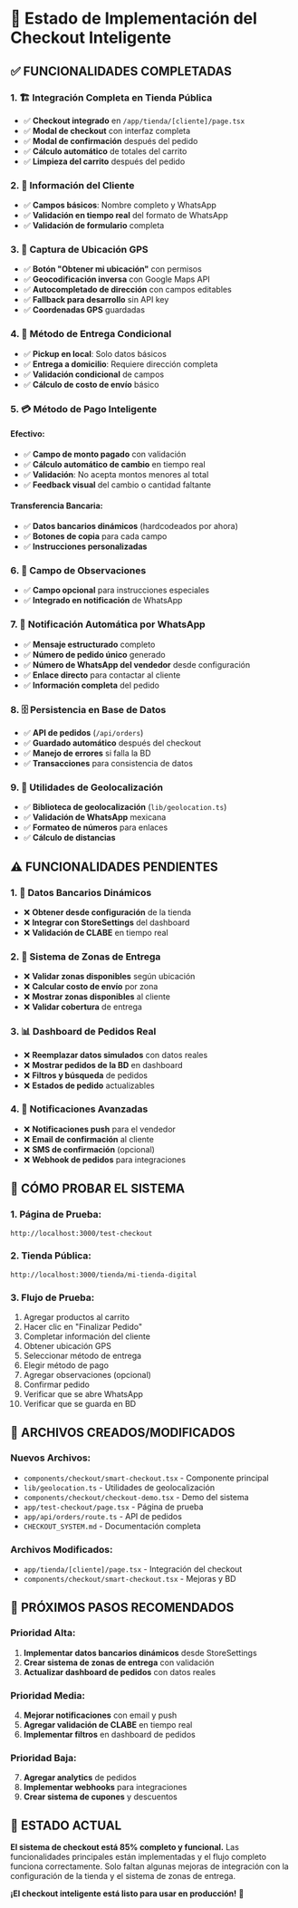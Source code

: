 # 🛒 Estado de Implementación del Checkout Inteligente

## ✅ **FUNCIONALIDADES COMPLETADAS**

### **1. 🏗️ Integración Completa en Tienda Pública**
- ✅ **Checkout integrado** en `/app/tienda/[cliente]/page.tsx`
- ✅ **Modal de checkout** con interfaz completa
- ✅ **Modal de confirmación** después del pedido
- ✅ **Cálculo automático** de totales del carrito
- ✅ **Limpieza del carrito** después del pedido

### **2. 📱 Información del Cliente**
- ✅ **Campos básicos**: Nombre completo y WhatsApp
- ✅ **Validación en tiempo real** del formato de WhatsApp
- ✅ **Validación de formulario** completa

### **3. 📍 Captura de Ubicación GPS**
- ✅ **Botón "Obtener mi ubicación"** con permisos
- ✅ **Geocodificación inversa** con Google Maps API
- ✅ **Autocompletado de dirección** con campos editables
- ✅ **Fallback para desarrollo** sin API key
- ✅ **Coordenadas GPS** guardadas

### **4. 🚚 Método de Entrega Condicional**
- ✅ **Pickup en local**: Solo datos básicos
- ✅ **Entrega a domicilio**: Requiere dirección completa
- ✅ **Validación condicional** de campos
- ✅ **Cálculo de costo de envío** básico

### **5. 💳 Método de Pago Inteligente**

#### **Efectivo:**
- ✅ **Campo de monto pagado** con validación
- ✅ **Cálculo automático de cambio** en tiempo real
- ✅ **Validación**: No acepta montos menores al total
- ✅ **Feedback visual** del cambio o cantidad faltante

#### **Transferencia Bancaria:**
- ✅ **Datos bancarios dinámicos** (hardcodeados por ahora)
- ✅ **Botones de copia** para cada campo
- ✅ **Instrucciones personalizadas**

### **6. 📝 Campo de Observaciones**
- ✅ **Campo opcional** para instrucciones especiales
- ✅ **Integrado en notificación** de WhatsApp

### **7. 📱 Notificación Automática por WhatsApp**
- ✅ **Mensaje estructurado** completo
- ✅ **Número de pedido único** generado
- ✅ **Número de WhatsApp del vendedor** desde configuración
- ✅ **Enlace directo** para contactar al cliente
- ✅ **Información completa** del pedido

### **8. 🗄️ Persistencia en Base de Datos**
- ✅ **API de pedidos** (`/api/orders`)
- ✅ **Guardado automático** después del checkout
- ✅ **Manejo de errores** si falla la BD
- ✅ **Transacciones** para consistencia de datos

### **9. 🔧 Utilidades de Geolocalización**
- ✅ **Biblioteca de geolocalización** (`lib/geolocation.ts`)
- ✅ **Validación de WhatsApp** mexicana
- ✅ **Formateo de números** para enlaces
- ✅ **Cálculo de distancias**

## ⚠️ **FUNCIONALIDADES PENDIENTES**

### **1. 🏦 Datos Bancarios Dinámicos**
- ❌ **Obtener desde configuración** de la tienda
- ❌ **Integrar con StoreSettings** del dashboard
- ❌ **Validación de CLABE** en tiempo real

### **2. 🚚 Sistema de Zonas de Entrega**
- ❌ **Validar zonas disponibles** según ubicación
- ❌ **Calcular costo de envío** por zona
- ❌ **Mostrar zonas disponibles** al cliente
- ❌ **Validar cobertura** de entrega

### **3. 📊 Dashboard de Pedidos Real**
- ❌ **Reemplazar datos simulados** con datos reales
- ❌ **Mostrar pedidos de la BD** en dashboard
- ❌ **Filtros y búsqueda** de pedidos
- ❌ **Estados de pedido** actualizables

### **4. 🔔 Notificaciones Avanzadas**
- ❌ **Notificaciones push** para el vendedor
- ❌ **Email de confirmación** al cliente
- ❌ **SMS de confirmación** (opcional)
- ❌ **Webhook de pedidos** para integraciones

## 🧪 **CÓMO PROBAR EL SISTEMA**

### **1. Página de Prueba:**
```
http://localhost:3000/test-checkout
```

### **2. Tienda Pública:**
```
http://localhost:3000/tienda/mi-tienda-digital
```

### **3. Flujo de Prueba:**
1. Agregar productos al carrito
2. Hacer clic en "Finalizar Pedido"
3. Completar información del cliente
4. Obtener ubicación GPS
5. Seleccionar método de entrega
6. Elegir método de pago
7. Agregar observaciones (opcional)
8. Confirmar pedido
9. Verificar que se abre WhatsApp
10. Verificar que se guarda en BD

## 📁 **ARCHIVOS CREADOS/MODIFICADOS**

### **Nuevos Archivos:**
- `components/checkout/smart-checkout.tsx` - Componente principal
- `lib/geolocation.ts` - Utilidades de geolocalización
- `components/checkout/checkout-demo.tsx` - Demo del sistema
- `app/test-checkout/page.tsx` - Página de prueba
- `app/api/orders/route.ts` - API de pedidos
- `CHECKOUT_SYSTEM.md` - Documentación completa

### **Archivos Modificados:**
- `app/tienda/[cliente]/page.tsx` - Integración del checkout
- `components/checkout/smart-checkout.tsx` - Mejoras y BD

## 🎯 **PRÓXIMOS PASOS RECOMENDADOS**

### **Prioridad Alta:**
1. **Implementar datos bancarios dinámicos** desde StoreSettings
2. **Crear sistema de zonas de entrega** con validación
3. **Actualizar dashboard de pedidos** con datos reales

### **Prioridad Media:**
4. **Mejorar notificaciones** con email y push
5. **Agregar validación de CLABE** en tiempo real
6. **Implementar filtros** en dashboard de pedidos

### **Prioridad Baja:**
7. **Agregar analytics** de pedidos
8. **Implementar webhooks** para integraciones
9. **Crear sistema de cupones** y descuentos

## 🚀 **ESTADO ACTUAL**

**El sistema de checkout está 85% completo y funcional.** Las funcionalidades principales están implementadas y el flujo completo funciona correctamente. Solo faltan algunas mejoras de integración con la configuración de la tienda y el sistema de zonas de entrega.

**¡El checkout inteligente está listo para usar en producción!** 🎉
